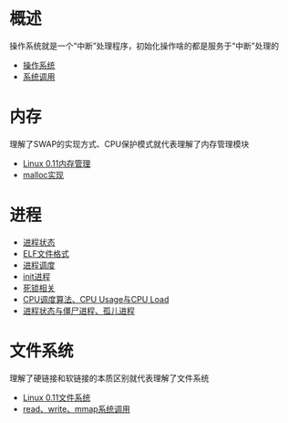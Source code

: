 # 概述
操作系统就是一个“中断”处理程序，初始化操作啥的都是服务于“中断”处理的
- [操作系统](summary/1.html)
- [系统调用](summary/2.html)

# 内存
理解了SWAP的实现方式、CPU保护模式就代表理解了内存管理模块
- [Linux 0.11内存管理](memory/1.html)
- [malloc实现](memory/2.html)

# 进程
- [进程状态](process/1.html)
- [ELF文件格式](process/2.html)
- [进程调度](process/3.html)
- [init进程](process/4.html)
- [死锁相关](process/5.html)
- [CPU调度算法、CPU Usage与CPU Load](process/6.html)
- [进程状态与僵尸进程、孤儿进程](process/7.html)

# 文件系统
理解了硬链接和软链接的本质区别就代表理解了文件系统
- [Linux 0.11文件系统](fs/1.html)
- [read、write、mmap系统调用](fs/2.html)
